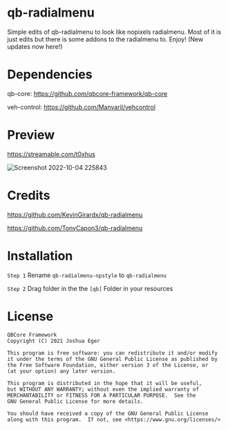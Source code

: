 # qb-radialmenu 
Simple edits of qb-radialmenu to look like nopixels radialmenu. Most of it is just edits but there is some addons to the radialmenu to. Enjoy! (New updates now here!)

# Dependencies
qb-core: https://github.com/qbcore-framework/qb-core

veh-control: https://github.com/Manvaril/vehcontrol

# Preview
https://streamable.com/t0xhus

![Screenshot 2022-10-04 225843](https://user-images.githubusercontent.com/108560629/193971610-73419fed-f974-48cc-971c-ba128640f393.png)

# Credits

https://github.com/KevinGirardx/qb-radialmenu

https://github.com/TonyCapon3/qb-radialmenu

# Installation
```Step 1``` Rename ```qb-radialmenu-npstyle``` to ```qb-radialmenu```

```Step 2``` Drag folder in the the ```[qb]``` Folder in your resources

# License

    QBCore Framework
    Copyright (C) 2021 Joshua Eger

    This program is free software: you can redistribute it and/or modify
    it under the terms of the GNU General Public License as published by
    the Free Software Foundation, either version 3 of the License, or
    (at your option) any later version.

    This program is distributed in the hope that it will be useful,
    but WITHOUT ANY WARRANTY; without even the implied warranty of
    MERCHANTABILITY or FITNESS FOR A PARTICULAR PURPOSE.  See the
    GNU General Public License for more details.

    You should have received a copy of the GNU General Public License
    along with this program.  If not, see <https://www.gnu.org/licenses/>

